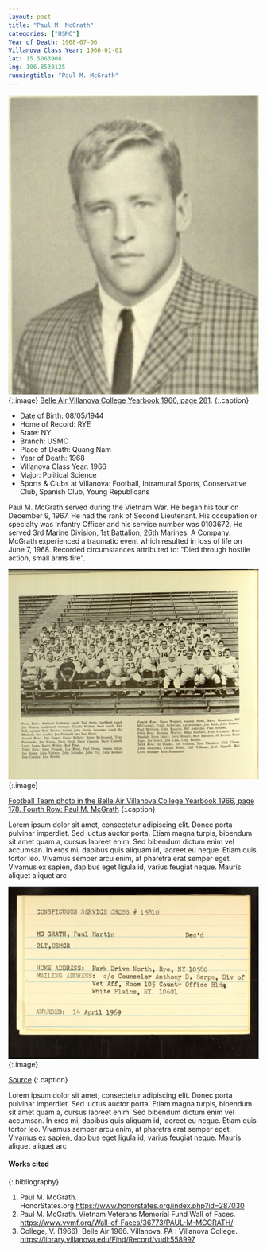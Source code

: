```yaml
---
layout: post
title: "Paul M. McGrath"
categories: ["USMC"]
Year of Death: 1968-07-06
Villanova Class Year: 1966-01-01
lat: 15.5063908
lng: 106.8530125
runningtitle: "Paul M. McGrath"
---
```


![Paul M. McGrath](images/PaulM.McgrathBelleAir.jpg)
   {:.image}
[Belle Air Villanova College Yearbook 1966, page 281](https://library.villanova.edu/Find/Record/vudl:558997).
  {:.caption}

* Date of Birth: 08/05/1944
* Home of Record: RYE
* State: NY
* Branch: USMC
* Place of Death: Quang Nam
* Year of Death: 1968
* Villanova Class Year: 1966
* Major: Political Science
* Sports & Clubs at Villanova: Football, Intramural Sports, Conservative Club, Spanish Club, Young Republicans

Paul M. McGrath served during the Vietnam War. He began his tour on December 9, 1967. He had the rank of Second Lieutenant. His occupation or specialty was Infantry Officer and his service number was 0103672. He served 3rd Marine Division, 1st Battalion, 26th Marines, A Company. McGrath experienced a traumatic event which resulted in loss of life on June 7, 1968. Recorded circumstances attributed to: "Died through hostile action, small arms fire".

![Football Team photo in the Belle Air Villanova College Yearbook 1966, page 178. Pictured in the Fourth Row is Paul McGrath](images/McGrathFootball.jpg)
   {:.image}

[Football Team photo in the Belle Air Villanova College Yearbook 1966, page 178. Fourth Row: Paul M. McGrath](https://library.villanova.edu/Find/Record/vudl:558997)
  {:.caption}

Lorem ipsum dolor sit amet, consectetur adipiscing elit. Donec porta pulvinar imperdiet. Sed luctus auctor porta. Etiam magna turpis, bibendum sit amet quam a, cursus laoreet enim. Sed bibendum dictum enim vel accumsan. In eros mi, dapibus quis aliquam id, laoreet eu neque. Etiam quis tortor leo. Vivamus semper arcu enim, at pharetra erat semper eget. Vivamus ex sapien, dapibus eget ligula id, varius feugiat neque. Mauris aliquet aliquet arc

![Conspicuous Service Cross #15810 Notification of Paul McGrath's death](images/McGrathVietnam.jpg)
   {:.image}

[Source](https://www.honorstates.org/index.php?id=270335)
  {:.caption}

Lorem ipsum dolor sit amet, consectetur adipiscing elit. Donec porta pulvinar imperdiet. Sed luctus auctor porta. Etiam magna turpis, bibendum sit amet quam a, cursus laoreet enim. Sed bibendum dictum enim vel accumsan. In eros mi, dapibus quis aliquam id, laoreet eu neque. Etiam quis tortor leo. Vivamus semper arcu enim, at pharetra erat semper eget. Vivamus ex sapien, dapibus eget ligula id, varius feugiat neque. Mauris aliquet aliquet arc


#### Works cited

{:.bibliography}
1. Paul M. McGrath. HonorStates.org.<https://www.honorstates.org/index.php?id=287030>
2. Paul M. McGrath. Vietnam Veterans Memorial Fund Wall of Faces. <https://www.vvmf.org/Wall-of-Faces/36773/PAUL-M-MCGRATH/>
3. College, V. (1966). Belle Air 1966. Villanova, PA : Villanova College. <https://library.villanova.edu/Find/Record/vudl:558997>
